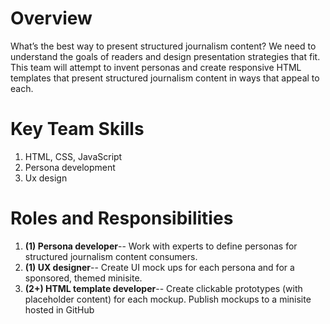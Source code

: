 # Overview
What’s the best way to present structured journalism content? We need to understand the goals of readers and design presentation strategies that fit. This team will attempt to invent personas and create responsive HTML templates that present structured journalism content in ways that appeal to each.

# Key Team Skills
1. HTML, CSS, JavaScript
1. Persona development
1. Ux design

# Roles and Responsibilities
1. **(1) Persona developer**-- Work with experts to define personas for structured journalism content consumers.
1. **(1) UX designer**-- Create UI mock ups for each persona and for a sponsored, themed minisite.
1. **(2+) HTML template developer**-- Create clickable prototypes (with placeholder content) for each mockup. Publish mockups to a minisite hosted in GitHub
